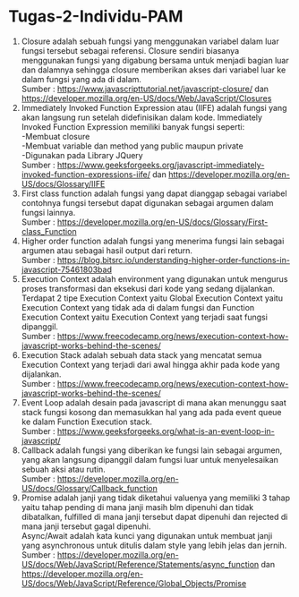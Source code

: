 # Tugas-2-Individu-PAM
1. Closure adalah sebuah fungsi yang menggunakan variabel dalam luar fungsi tersebut sebagai referensi. Closure sendiri biasanya menggunakan fungsi yang digabung bersama untuk menjadi bagian luar dan dalamnya sehingga closure memberikan akses dari variabel luar ke dalam fungsi yang ada di dalam. <br />
Sumber :  https://www.javascripttutorial.net/javascript-closure/ dan https://developer.mozilla.org/en-US/docs/Web/JavaScript/Closures
2. Immediately Invoked Function Expression atau (IIFE) adalah fungsi yang akan langsung run setelah didefinisikan dalam kode. Immediately Invoked Function Expression memiliki banyak fungsi seperti: <br />
-Membuat closure <br />
-Membuat variable dan method yang public maupun private <br />
-Digunakan pada Library JQuery <br />
Sumber : https://www.geeksforgeeks.org/javascript-immediately-invoked-function-expressions-iife/ dan https://developer.mozilla.org/en-US/docs/Glossary/IIFE
3. First class function adalah fungsi yang dapat dianggap sebagai variabel contohnya fungsi tersebut dapat digunakan sebagai argumen dalam fungsi lainnya. <br />
Sumber : https://developer.mozilla.org/en-US/docs/Glossary/First-class_Function 
4. Higher order function adalah fungsi yang menerima fungsi lain sebagai argumen atau sebagai hasil output dari return. <br />
Sumber : https://blog.bitsrc.io/understanding-higher-order-functions-in-javascript-75461803bad 
5. Execution Context adalah environment yang digunakan untuk mengurus proses transformasi dan eksekusi dari kode yang sedang dijalankan. <br />
Terdapat 2 tipe Execution Context yaitu Global Execution Context yaitu Execution Context yang tidak ada di dalam fungsi  dan Function Execution Context yaitu Execution Context yang terjadi saat fungsi dipanggil. <br />
Sumber : https://www.freecodecamp.org/news/execution-context-how-javascript-works-behind-the-scenes/ 
6. Execution Stack adalah sebuah data stack yang mencatat semua Execution Context yang terjadi dari awal hingga akhir pada kode yang dijalankan. <br />
Sumber : https://www.freecodecamp.org/news/execution-context-how-javascript-works-behind-the-scenes/ 
7. Event Loop adalah desain pada javascript di mana akan menunggu saat stack fungsi kosong dan memasukkan hal yang ada pada event queue ke dalam Function Execution stack. <br />
Sumber : https://www.geeksforgeeks.org/what-is-an-event-loop-in-javascript/ 
8. Callback adalah fungsi yang diberikan ke fungsi lain sebagai argumen, yang akan langsung dipanggil dalam fungsi luar untuk menyelesaikan sebuah aksi atau rutin. <br />
Sumber : https://developer.mozilla.org/en-US/docs/Glossary/Callback_function 
9. Promise adalah janji yang tidak diketahui valuenya yang memiliki 3 tahap yaitu tahap pending di mana janji masih blm dipenuhi dan tidak dibatalkan, fulfilled di mana janji tersebut dapat dipenuhi dan rejected di mana janji tersebut gagal dipenuhi. <br />
Async/Await adalah kata kunci yang digunakan untuk membuat janji yang asynchronous untuk ditulis dalam style yang lebih jelas dan jernih.<br />
Sumber : https://developer.mozilla.org/en-US/docs/Web/JavaScript/Reference/Statements/async_function dan https://developer.mozilla.org/en-US/docs/Web/JavaScript/Reference/Global_Objects/Promise 
